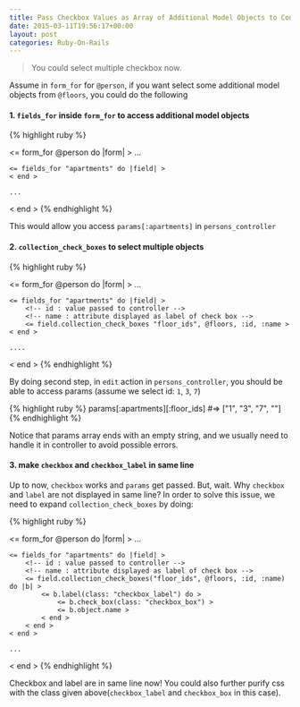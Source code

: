 ```yaml
---
title: Pass Checkbox Values as Array of Additional Model Objects to Controller
date: 2015-03-11T19:56:17+00:00
layout: post
categories: Ruby-On-Rails
---
```


> You could select multiple checkbox now.

Assume in `form_for` for `@person`, if you want select some additional model objects from `@floors`, you could do the following

#### 1. `fields_for` inside `form_for` to access additional model objects

{% highlight ruby %}
<!-- @person = Person.first -->
<= form_for @person do |form| >
    ...

    <= fields_for "apartments" do |field| >
    < end >

    ...
< end >
{% endhighlight %}

This would allow you access `params[:apartments]` in `persons_controller`

#### 2. `collection_check_boxes` to select multiple objects

{% highlight ruby %}
<!-- @person = Person.first -->
<!-- @floors = Floor.all -->
<= form_for @person do |form| >
    ...

    <= fields_for "apartments" do |field| >
        <!-- id : value passed to controller -->
        <!-- name : attribute displayed as label of check box -->
        <= field.collection_check_boxes "floor_ids", @floors, :id, :name >
    < end >

    ....
< end >
{% endhighlight %}

By doing second step, in `edit` action in `persons_controller`, you should be able to access params (assume we select id: `1`, `3`, `7`)

{% highlight ruby %}
params[:apartments][:floor_ids]
#=> ["1", "3", "7", ""]
{% endhighlight %}

Notice that params array ends with an empty string, and we usually need to handle it in controller to avoid possible errors.

#### 3. make `checkbox` and `checkbox_label` in same line

Up to now, `checkbox` works and `params` get passed. But, wait. Why `checkbox` and `label` are not displayed in same line? In order to solve this issue, we need to expand `collection_check_boxes` by doing:

{% highlight ruby %}
<!-- @person = Person.first -->
<!-- @floors = Floor.all -->
<= form_for @person do |form| >
    ...

    <= fields_for "apartments" do |field| >
        <!-- id : value passed to controller -->
        <!-- name : attribute displayed as label of check box -->
        <= field.collection_check_boxes("floor_ids", @floors, :id, :name) do |b| >
            <= b.label(class: "checkbox_label") do >
                <= b.check_box(class: "checkbox_box") >
                <= b.object.name >
            < end >
        < end >
    < end >

    ...
< end >
{% endhighlight %}

Checkbox and label are in same line now! You could also further purify css with the class given above(`checkbox_label` and `checkbox_box` in this case).
